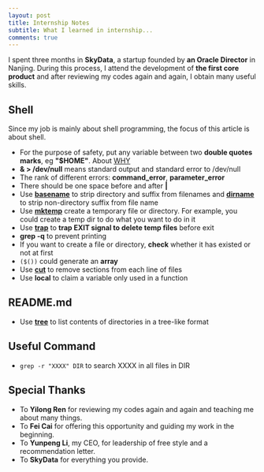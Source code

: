 ```yaml
---
layout: post
title: Internship Notes
subtitle: What I learned in internship...   
comments: true
---
```

I spent three months in **SkyData**, a startup founded by **an Oracle Director** in Nanjing. During this process, I attend the development of **the first core product** and after reviewing my codes again and again, I obtain many useful skills. 

## Shell 
Since my job is mainly about shell programming, the focus of this article is about shell.   

* For the purpose of safety, put any variable between two **double quotes marks**, eg **"$HOME"**. About [WHY](http://unix.stackexchange.com/questions/68694/when-is-double-quoting-necessary)
* **& > /dev/null** means standard output and standard error to /dev/null
* The rank of different errors: **command_error**, **parameter_error**   
* There should be one space before and after **\|**   
* Use [**basename**](https://linux.die.net/man/1/basename) to strip directory and suffix from filenames and [**dirname**](https://linux.die.net/man/1/dirname) to strip non-directory suffix from file name   
* Use [**mktemp**](https://linux.die.net/man/1/mktemp) create a temporary file or directory. For example, you could create a temp dir to do what you want to do in it   
* Use [**trap**](https://linux.die.net/Bash-Beginners-Guide/sect_12_02.html) to **trap EXIT signal to delete temp files** before exit   
* **grep -q** to prevent printing   
* If you want to create a file or directory, **check** whether it has existed or not at first
* `($())` could generate an **array**   
* Use [**cut**](https://linux.die.net/man/1/cut) to  remove sections from each line of files   
* Use **local** to claim a variable only used in a function     

## README.md
* Use [**tree**](https://linux.die.net/man/1/tree) to list contents of directories in a tree-like format

## Useful Command
* `grep -r "XXXX" DIR` to search XXXX in all files in DIR

## Special Thanks
* To **Yilong Ren** for reviewing my codes again and again and teaching me about many things.   
* To **Fei Cai** for offering this opportunity and guiding my work in the beginning.   
* To **Yunpeng Li**, my CEO, for leadership of free style and a recommendation letter.   
* To **SkyData** for everything you provide.

